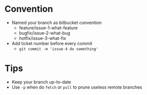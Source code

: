 # Convention

- Named your branch as bitbucket convention
  - feature/issue-1-what-feature
  - bugfix/issue-2-what-bug
  - hotfix/issue-3-what-fix
- Add ticket number before every commit
  - `git commit -m 'issue-4 do something'`


# Tips

- Keep your branch up-to-date
- Use `-p` when do `fetch` or `pull` to prune useless remote branches